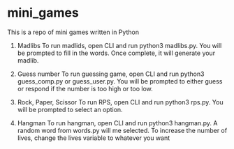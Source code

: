 # mini_games
This is a repo of mini games written in Python

1. Madlibs
    To run madlids, open CLI and run python3 madlibs.py. You will be prompted to fill in the words. Once complete, it will generate your madlib.

2. Guess number
    To run guessing game, open CLI and run python3 guess_comp.py or guess_user.py. You will be prompted to either guess or respond if the number is too high or too low.

3. Rock, Paper, Scissor
    To run RPS, open CLI and run python3 rps.py. You will be prompted to select an option.

4. Hangman
    To run hangman, open CLI and run python3 hangman.py. A random word from words.py will me selected. To increase the number of lives, change the lives variable to whatever you want
